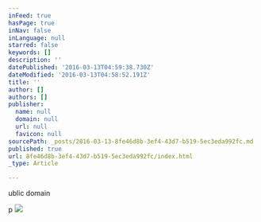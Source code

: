 ```yaml
---
inFeed: true
hasPage: true
inNav: false
inLanguage: null
starred: false
keywords: []
description: ''
datePublished: '2016-03-13T04:59:38.730Z'
dateModified: '2016-03-13T04:58:52.191Z'
title: ''
author: []
authors: []
publisher:
  name: null
  domain: null
  url: null
  favicon: null
sourcePath: _posts/2016-03-13-8fe46d8b-3ef4-43d7-b519-5ec3eda992fc.md
published: true
url: 8fe46d8b-3ef4-43d7-b519-5ec3eda992fc/index.html
_type: Article

---
```

ublic domain 

p
![](https://the-grid-user-content.s3-us-west-2.amazonaws.com/c08c8d59-5219-4b37-b063-c1cbd9f285f8.jpg)
